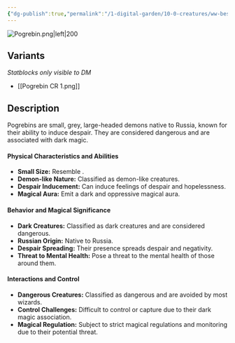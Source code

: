 ```yaml
---
{"dg-publish":true,"permalink":"/1-digital-garden/10-0-creatures/ww-bestiary/pogrebin/","tags":["#creature","beast","#magical-being"]}
---
```


![Pogrebin.png|left|200](/img/user/1%20DIGITAL%20GARDEN/10.0%20CREATURES/(Attachments)/WW%20Bestiary/Pogrebin.png)

## Variants
*Statblocks only visible to DM*
- [[Pogrebin CR 1.png]]

## Description

Pogrebins are small, grey, large-headed demons native to Russia, known for their ability to induce despair. They are considered dangerous and are associated with dark magic.

#### Physical Characteristics and Abilities

* **Small Size:** Resemble .
* **Demon-like Nature:** Classified as demon-like creatures.
* **Despair Inducement:** Can induce feelings of despair and hopelessness.
* **Magical Aura:** Emit a dark and oppressive magical aura.

#### Behavior and Magical Significance

* **Dark Creatures:** Classified as dark creatures and are considered dangerous.
* **Russian Origin:** Native to Russia.
* **Despair Spreading:** Their presence spreads despair and negativity.
* **Threat to Mental Health:** Pose a threat to the mental health of those around them.

#### Interactions and Control

* **Dangerous Creatures:** Classified as dangerous and are avoided by most wizards.
* **Control Challenges:** Difficult to control or capture due to their dark magic association.
* **Magical Regulation:** Subject to strict magical regulations and monitoring due to their potential threat.

